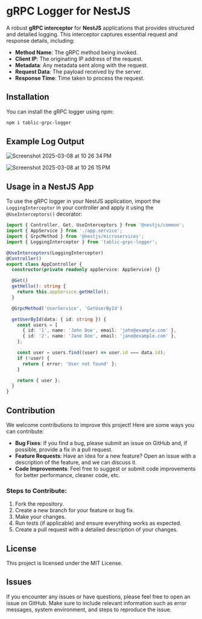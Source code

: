 # gRPC Logger for NestJS  

A robust **gRPC interceptor** for **NestJS** applications that provides structured and detailed logging. This interceptor captures essential request and response details, including:  

- **Method Name**: The gRPC method being invoked.  
- **Client IP**: The originating IP address of the request.  
- **Metadata**: Any metadata sent along with the request.  
- **Request Data**: The payload received by the server.  
- **Response Time**: Time taken to process the request. 


## Installation

You can install the gRPC logger using npm:

```bash
npm i tablic-grpc-logger
```

## Example Log Output
![Screenshot 2025-03-08 at 10 26 34 PM](https://github.com/user-attachments/assets/c976c1a9-5f09-4788-b31e-0235bd0fb353)

![Screenshot 2025-03-08 at 10 26 15 PM](https://github.com/user-attachments/assets/b901ca74-e1f1-4d8d-b77e-8ca4f924622d)

## Usage in a NestJS App

To use the gRPC logger in your NestJS application, import the `LoggingInterceptor` in your controller and apply it using the `@UseInterceptors()` decorator:

```typescript
import { Controller, Get, UseInterceptors } from '@nestjs/common';
import { AppService } from './app.service';
import { GrpcMethod } from '@nestjs/microservices';
import { LoggingInterceptor } from 'tablic-grpc-logger';

@UseInterceptors(LoggingInterceptor)
@Controller()
export class AppController {
  constructor(private readonly appService: AppService) {}

  @Get()
  getHello(): string {
    return this.appService.getHello();
  }

  @GrpcMethod('UserService', 'GetUserById')

  getUserById(data: { id: string }) {
    const users = [
      { id: '1', name: 'John Doe', email: 'john@example.com' },
      { id: '2', name: 'Jane Doe', email: 'jane@example.com' },
    ];

    const user = users.find((user) => user.id === data.id);
    if (!user) {
      return { error: 'User not found' };
    }

    return { user };
  }
}
```

## Contribution

We welcome contributions to improve this project! Here are some ways you can contribute:

- **Bug Fixes**: If you find a bug, please submit an issue on GitHub and, if possible, provide a fix in a pull request.
- **Feature Requests**: Have an idea for a new feature? Open an issue with a description of the feature, and we can discuss it.
- **Code Improvements**: Feel free to suggest or submit code improvements for better performance, cleaner code, etc.

### Steps to Contribute:
1. Fork the repository.
2. Create a new branch for your feature or bug fix.
3. Make your changes.
4. Run tests (if applicable) and ensure everything works as expected.
5. Create a pull request with a detailed description of your changes.

## License

This project is licensed under the MIT License.

## Issues

If you encounter any issues or have questions, please feel free to open an issue on GitHub. Make sure to include relevant information such as error messages, system environment, and steps to reproduce the issue.
